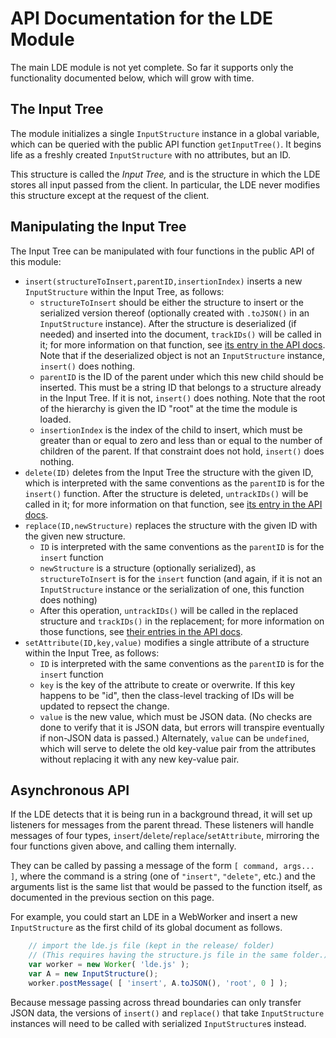 
# API Documentation for the LDE Module

The main LDE module is not yet complete.  So far it supports only the
functionality documented below, which will grow with time.

## The Input Tree

The module initializes a single `InputStructure` instance in a global
variable, which can be queried with the public API function
`getInputTree()`.  It begins life as a freshly created `InputStructure` with
no attributes, but an ID.

This structure is called the *Input Tree,* and is the structure in which the
LDE stores all input passed from the client.  In particular, the LDE never
modifies this structure except at the request of the client.

## Manipulating the Input Tree

The Input Tree can be manipulated with four functions in the public API of
this module:

 * `insert(structureToInsert,parentID,insertionIndex)` inserts a new
   `InputStructure` within the Input Tree, as follows:
    * `structureToInsert` should be either the structure to insert or the
      serialized version thereof (optionally created with `.toJSON()` in an
      `InputStructure` instance).  After the structure is deserialized (if
      needed) and inserted into the document, `trackIDs()` will be called
      in it; for more information on that function, see [its entry in the
      API docs](api-lde.md#unique-ids).  Note that if the deserialized
      object is not an `InputStructure` instance, `insert()` does nothing.
    * `parentID` is the ID of the parent under which this new child should
      be inserted.  This must be a string ID that belongs to a structure
      already in the Input Tree.  If it is not, `insert()` does nothing.
      Note that the root of the hierarchy is given the ID "root" at the
      time the module is loaded.
    * `insertionIndex` is the index of the child to insert, which must be
      greater than or equal to zero and less than or equal to the number of
      children of the parent.  If that constraint does not hold, `insert()`
      does nothing.
 * `delete(ID)` deletes from the Input Tree the structure with the given
   ID, which is interpreted with the same conventions as the `parentID` is
   for the `insert()` function.  After the structure is deleted,
   `untrackIDs()` will be called in it; for more information on that
   function, see [its entry in the API docs](api-lde.md#unique-ids).
 * `replace(ID,newStructure)` replaces the structure with the given ID with
   the given new structure.
    * `ID` is interpreted with the same conventions as the `parentID` is for
      the `insert` function
    * `newStructure` is a structure (optionally serialized), as
      `structureToInsert` is for the `insert` function (and again, if it is
      not an `InputStructure` instance or the serialization of one, this
      function does nothing)
    * After this operation, `untrackIDs()` will be called in the replaced
      structure and `trackIDs()` in the replacement; for more information
      on those functions, see
      [their entries in the API docs](api-lde.md#unique-ids).
 * `setAttribute(ID,key,value)` modifies a single attribute of a structure
   within the Input Tree, as follows:
    * `ID` is interpreted with the same conventions as the `parentID` is for
      the `insert` function
    * `key` is the key of the attribute to create or overwrite.  If this
      key happens to be "id", then the class-level tracking of IDs will be
      updated to repsect the change.
    * `value` is the new value, which must be JSON data.  (No checks are
      done to verify that it is JSON data, but errors will transpire
      eventually if non-JSON data is passed.)  Alternately, `value` can be
      `undefined`, which will serve to delete the old key-value pair from
      the attributes without replacing it with any new key-value pair.

## Asynchronous API

If the LDE detects that it is being run in a background thread, it will set
up listeners for messages from the parent thread.  These listeners will
handle messages of four types, `insert`/`delete`/`replace`/`setAttribute`,
mirroring the four functions given above, and calling them internally.

They can be called by passing a message of the form `[ command, args... ]`,
where the command is a string (one of `"insert"`, `"delete"`, etc.) and the
arguments list is the same list that would be passed to the function itself,
as documented in the previous section on this page.

For example, you could start an LDE in a WebWorker and insert a new
`InputStructure` as the first child of its global document as follows.

```js
    // import the lde.js file (kept in the release/ folder)
    // (This requires having the structure.js file in the same folder.)
    var worker = new Worker( 'lde.js' );
    var A = new InputStructure();
    worker.postMessage( [ 'insert', A.toJSON(), 'root', 0 ] );
```

Because message passing across thread boundaries can only transfer JSON
data, the versions of `insert()` and `replace()` that take `InputStructure`
instances will need to be called with serialized `InputStructure`s instead.
